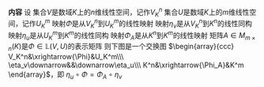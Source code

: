 **内容**
设
集合$V$是数域$K$上的$n$维线性空间，记作$V^n_K$
集合$U$是数域$K$上的$m$维线性空间，记作$U^m_K$
映射$\Phi$是从$V^n_K$到$U^m_K$的线性映射
映射$\eta_v$是从$V^n_K$到$K^n$的线性同构
映射$\eta_u$是从$U^m_K$到$K^m$的线性同构
映射$\Phi_A$是从$K^n$到$K^m$的线性映射
矩阵$A\in M_{m\times n}(K)$是$\Phi\in\mathbb{L}(V,U)$的表示矩阵
则下图是一个交换图
$\begin{array}{ccc}
V_K^n&\xrightarrow{\Phi}&U_K^m\\\ 
\eta_v\downarrow&&\downarrow\eta_u\\\ 
K^n&\xrightarrow{\Phi_A}&K^m
\end{array}$，即$\ \eta_u\circ\Phi=\Phi_A\circ\eta_v$
